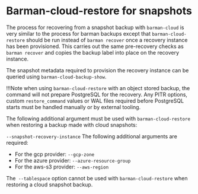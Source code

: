 # Barman-cloud-restore for snapshots

The process for recovering from a snapshot backup with `barman-cloud` is very similar to the process for barman backups except that `barman-cloud-restore` should be run instead of `barman recover` once a recovery instance has been provisioned. This carries out the same pre-recovery checks as `barman recover` and copies the backup label into place on the recovery instance.

The snapshot metadata required to provision the recovery instance can be queried using `barman-cloud-backup-show`.

!!!Note
    when using `barman-cloud-restore` with an object stored backup, the command will not prepare PostgreSQL for the recovery. Any PITR options, custom `restore_command` values or WAL files required before PostgreSQL starts must be handled manually or by external tooling.

The following additional argument must be used with `barman-cloud-restore` when restoring a backup made with cloud snapshots:

`--snapshot-recovery-instance`
The following additional arguments are required:

- For the gcp provider:    `--gcp-zone`
- For the azure provider:  `--azure-resource-group`
- For the aws-s3 provider: `--aws-region`

The` --tablespace` option cannot be used with `barman-cloud-restore` when restoring a cloud snapshot backup.